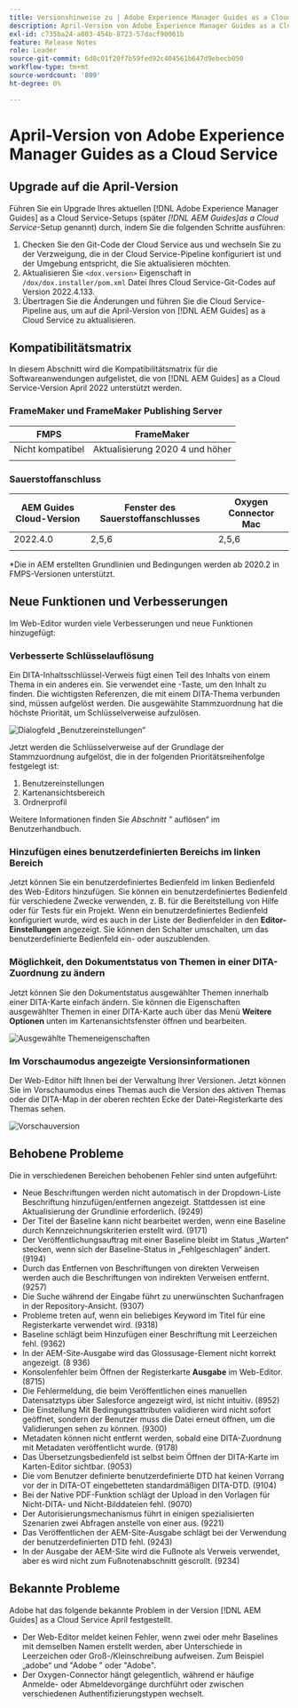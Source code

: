```yaml
---
title: Versionshinweise zu | Adobe Experience Manager Guides as a Cloud Service, Version April 2022
description: April-Version von Adobe Experience Manager Guides as a Cloud Service
exl-id: c735ba24-a803-454b-8723-57dacf90061b
feature: Release Notes
role: Leader
source-git-commit: 6d8c01f20f7b59fed92c404561b647d9ebecb050
workflow-type: tm+mt
source-wordcount: '809'
ht-degree: 0%

---
```


# April-Version von Adobe Experience Manager Guides as a Cloud Service

## Upgrade auf die April-Version

Führen Sie ein Upgrade Ihres aktuellen [!DNL Adobe Experience Manager Guides] as a Cloud Service-Setups (später *[!DNL AEM Guides]as a Cloud Service*-Setup genannt) durch, indem Sie die folgenden Schritte ausführen:
1. Checken Sie den Git-Code der Cloud Service aus und wechseln Sie zu der Verzweigung, die in der Cloud Service-Pipeline konfiguriert ist und der Umgebung entspricht, die Sie aktualisieren möchten.
1. Aktualisieren Sie `<dox.version>` Eigenschaft in `/dox/dox.installer/pom.xml` Datei Ihres Cloud Service-Git-Codes auf Version 2022.4.133.
1. Übertragen Sie die Änderungen und führen Sie die Cloud Service-Pipeline aus, um auf die April-Version von [!DNL AEM Guides] as a Cloud Service zu aktualisieren.

## Kompatibilitätsmatrix

In diesem Abschnitt wird die Kompatibilitätsmatrix für die Softwareanwendungen aufgelistet, die von [!DNL AEM Guides] as a Cloud Service-Version April 2022 unterstützt werden.

### FrameMaker und FrameMaker Publishing Server

| FMPS | FrameMaker |
| --- | --- |
| Nicht kompatibel | Aktualisierung 2020 4 und höher |
| | |


### Sauerstoffanschluss

| AEM Guides Cloud-Version | Fenster des Sauerstoffanschlusses | Oxygen Connector Mac |
| --- | --- | --- |
| 2022.4.0 | 2,5,6 | 2,5,6 |
|  |  |  |

*Die in AEM erstellten Grundlinien und Bedingungen werden ab 2020.2 in FMPS-Versionen unterstützt.

## Neue Funktionen und Verbesserungen

Im Web-Editor wurden viele Verbesserungen und neue Funktionen hinzugefügt:

### Verbesserte Schlüsselauflösung

Ein DITA-Inhaltsschlüssel-Verweis fügt einen Teil des Inhalts von einem Thema in ein anderes ein. Sie verwendet eine -Taste, um den Inhalt zu finden. Die wichtigsten Referenzen, die mit einem DITA-Thema verbunden sind, müssen aufgelöst werden. Die ausgewählte Stammzuordnung hat die höchste Priorität, um Schlüsselverweise aufzulösen.

![Dialogfeld „Benutzereinstellungen“](assets/user-preferences.png)

Jetzt werden die Schlüsselverweise auf der Grundlage der Stammzuordnung aufgelöst, die in der folgenden Prioritätsreihenfolge festgelegt ist:

1. Benutzereinstellungen
1. Kartenansichtsbereich
1. Ordnerprofil

Weitere Informationen finden Sie *Abschnitt &quot;* auflösen“ im Benutzerhandbuch.

### Hinzufügen eines benutzerdefinierten Bereichs im linken Bereich

Jetzt können Sie ein benutzerdefiniertes Bedienfeld im linken Bedienfeld des Web-Editors hinzufügen. Sie können ein benutzerdefiniertes Bedienfeld für verschiedene Zwecke verwenden, z. B. für die Bereitstellung von Hilfe oder für Tests für ein Projekt. Wenn ein benutzerdefiniertes Bedienfeld konfiguriert wurde, wird es auch in der Liste der Bedienfelder in den **Editor-Einstellungen** angezeigt. Sie können den Schalter umschalten, um das benutzerdefinierte Bedienfeld ein- oder auszublenden.

### Möglichkeit, den Dokumentstatus von Themen in einer DITA-Zuordnung zu ändern

Jetzt können Sie den Dokumentstatus ausgewählter Themen innerhalb einer DITA-Karte einfach ändern. Sie können die Eigenschaften ausgewählter Themen in einer DITA-Karte auch über das Menü **Weitere Optionen** unten im Kartenansichtsfenster öffnen und bearbeiten.

![Ausgewählte Themeneigenschaften](assets/map-view-properties.png)

### Im Vorschaumodus angezeigte Versionsinformationen

Der Web-Editor hilft Ihnen bei der Verwaltung Ihrer Versionen. Jetzt können Sie im Vorschaumodus eines Themas auch die Version des aktiven Themas oder die DITA-Map in der oberen rechten Ecke der Datei-Registerkarte des Themas sehen.

![Vorschauversion](assets/preview-version.png)

## Behobene Probleme

Die in verschiedenen Bereichen behobenen Fehler sind unten aufgeführt:

* Neue Beschriftungen werden nicht automatisch in der Dropdown-Liste Beschriftung hinzufügen/entfernen angezeigt. Stattdessen ist eine Aktualisierung der Grundlinie erforderlich. (9249)
* Der Titel der Baseline kann nicht bearbeitet werden, wenn eine Baseline durch Kennzeichnungskriterien erstellt wird. (9171)
* Der Veröffentlichungsauftrag mit einer Baseline bleibt im Status „Warten“ stecken, wenn sich der Baseline-Status in „Fehlgeschlagen“ ändert. (9194)
* Durch das Entfernen von Beschriftungen von direkten Verweisen werden auch die Beschriftungen von indirekten Verweisen entfernt. (9257)
* Die Suche während der Eingabe führt zu unerwünschten Suchanfragen in der Repository-Ansicht. (9307)
* Probleme treten auf, wenn ein beliebiges Keyword im Titel für eine Registerkarte verwendet wird. (9318)
* Baseline schlägt beim Hinzufügen einer Beschriftung mit Leerzeichen fehl. (9362)
* In der AEM-Site-Ausgabe wird das Glossusage-Element nicht korrekt angezeigt. (8 936)
* Konsolenfehler beim Öffnen der Registerkarte **Ausgabe** im Web-Editor. (8715)
* Die Fehlermeldung, die beim Veröffentlichen eines manuellen Datensatztyps über Salesforce angezeigt wird, ist nicht intuitiv. (8952)
* Die Einstellung Mit Bedingungsattributen validieren wird nicht sofort geöffnet, sondern der Benutzer muss die Datei erneut öffnen, um die Validierungen sehen zu können. (9300)
* Metadaten können nicht entfernt werden, sobald eine DITA-Zuordnung mit Metadaten veröffentlicht wurde.  (9178)
* Das Übersetzungsbedienfeld ist selbst beim Öffnen der DITA-Karte im Karten-Editor sichtbar. (9053)
* Die vom Benutzer definierte benutzerdefinierte DTD hat keinen Vorrang vor der in DITA-OT eingebetteten standardmäßigen DITA-DTD. (9104)
* Bei der Native PDF-Funktion schlägt der Upload in den Vorlagen für Nicht-DITA- und Nicht-Bilddateien fehl. (9070)
* Der Autorisierungsmechanismus führt in einigen spezialisierten Szenarien zwei Abfragen anstelle von einer aus. (9221)
* Das Veröffentlichen der AEM-Site-Ausgabe schlägt bei der Verwendung der benutzerdefinierten DTD fehl. (9243)
* In der Ausgabe der AEM-Site wird die Fußnote als Verweis verwendet, aber es wird nicht zum Fußnotenabschnitt gescrollt. (9234)

## Bekannte Probleme

Adobe hat das folgende bekannte Problem in der Version [!DNL AEM Guides] as a Cloud Service April festgestellt.

* Der Web-Editor meldet keinen Fehler, wenn zwei oder mehr Baselines mit demselben Namen erstellt werden, aber Unterschiede in Leerzeichen oder Groß-/Kleinschreibung aufweisen. Zum Beispiel „adobe“ und &quot;Adobe &quot; oder &quot;Adobe&quot;.
* Der Oxygen-Connector hängt gelegentlich, während er häufige Anmelde- oder Abmeldevorgänge durchführt oder zwischen verschiedenen Authentifizierungstypen wechselt.
